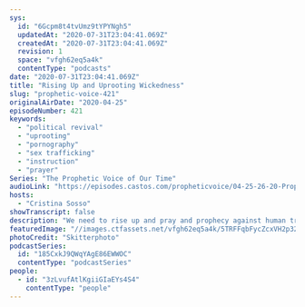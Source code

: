 ```yaml
---
sys:
  id: "6Gcpm8t4tvUmz9tYPYNgh5"
  updatedAt: "2020-07-31T23:04:41.069Z"
  createdAt: "2020-07-31T23:04:41.069Z"
  revision: 1
  space: "vfgh62eq5a4k"
  contentType: "podcasts"
date: "2020-07-31T23:04:41.069Z"
title: "Rising Up and Uprooting Wickedness"
slug: "prophetic-voice-421"
originalAirDate: "2020-04-25"
episodeNumber: 421
keywords:
  - "political revival"
  - "uprooting"
  - "pornography"
  - "sex trafficking"
  - "instruction"
  - "prayer"
Series: "The Prophetic Voice of Our Time"
audioLink: "https://episodes.castos.com/propheticvoice/04-25-26-20-Prophetic-Voice-of-our-Time-[mixdown]-01-1-.mp3"
hosts:
  - "Cristina Sosso"
showTranscript: false
description: "We need to rise up and pray and prophecy against human trafficking and the uprooting of wickedness in the political sector. Get rid of what is detestable to God. We will be held accountability for our action, or inaction.  "
featuredImage: "//images.ctfassets.net/vfgh62eq5a4k/5TRFFqbFycZcxVH2p32QJq/8c2bea12c6973dd476953a54855f0cd5/pexels-skitterphoto-240040__1_.jpg"
photoCredit: "Skitterphoto"
podcastSeries:
  id: "185CxkJ9QWqYAgE86EWWOC"
  contentType: "podcastSeries"
people:
  - id: "3zLvufAtlKgiiGIaEYs4S4"
    contentType: "people"
---
```

